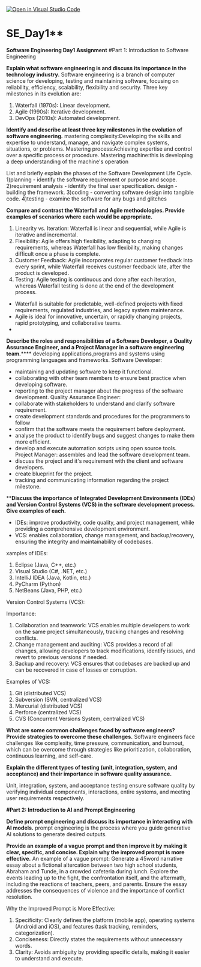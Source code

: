 [![Open in Visual Studio Code](https://classroom.github.com/assets/open-in-vscode-2e0aaae1b6195c2367325f4f02e2d04e9abb55f0b24a779b69b11b9e10269abc.svg)](https://classroom.github.com/online_ide?assignment_repo_id=18476399&assignment_repo_type=AssignmentRepo)
# SE_Day1**
**Software Engineering Day1 Assignment**
#Part 1: Introduction to Software Engineering

**Explain what software engineering is and discuss its importance in the technology industry.**
Software engineering is a branch of computer science for developing, testing and maintaining software, focusing on reliability, efficiency, scalability, flexibility and security. Three key milestones in its evolution are:
1. Waterfall (1970s): Linear development.
2. Agile (1990s): Iterative development.
3. DevOps (2010s): Automated development.

**Identify and describe at least three key milestones in the evolution of software engineering.**
mastering complexity:Developing the skills and expertise to understand, manage, and navigate complex systems, situations, or problems.
Mastering process:Achieving expertise and control over a specific process or procedure.
Mastering machine:this is developing a deep understanding of the machine's operation


List and briefly explain the phases of the Software Development Life Cycle.
1)planning - identify the software requirement or purpose and scope.
2)requirement analysis - identify the final user specification. 
design - building the framework. 
3)coding - converting software design into tangible code.
4)testing - examine the software for any bugs and glitches


**Compare and contrast the Waterfall and Agile methodologies. Provide examples of scenarios where each would be appropriate.**

1. Linearity vs. Iteration: Waterfall is linear and sequential, while Agile is iterative and incremental.
2. Flexibility: Agile offers high flexibility, adapting to changing requirements, whereas Waterfall has low flexibility, making changes difficult once a phase is complete.
3. Customer Feedback: Agile incorporates regular customer feedback into every sprint, while Waterfall receives customer feedback late, after the product is developed.
4. Testing: Agile testing is continuous and done after each iteration, whereas Waterfall testing is done at the end of the development process.

- Waterfall is suitable for predictable, well-defined projects with fixed requirements, regulated industries, and legacy system maintenance.
- Agile is ideal for innovative, uncertain, or rapidly changing projects, rapid prototyping, and collaborative teams.
- 
**Describe the roles and responsibilities of a Software Developer, a Quality Assurance Engineer, and a Project Manager in a software engineering team.******
developing applications,programs and systems using programming languages and frameworks.
    Software Developer:
- maintaining and updating software to keep it functional. 
- collaborating with other team members to ensure best practice when developing software.
 - reporting to the project manager about the progress of the software development.
    Quality Assurance Engineer:
 - collaborate with stakeholders to understand and clarify software requirement.
 - create development standards and procedures for the programmers to follow
 - confirm that the software meets the requirement before deployment. 
 - analyse the product to identify bugs and suggest changes to make them more efficient. 
 - develop and execute automation scripts using open source tools.
     Project Manager:
   assembles and lead the software development team.
 - discuss the project and it's requirement with the client and software developers.
 - create blueprint for the project.
 - tracking and communicating information regarding the project milestone. 


****Discuss the importance of Integrated Development Environments (IDEs) and Version Control Systems (VCS) in the software development process. Give examples of each.**

- IDEs: improve productivity, code quality, and project management, while providing a comprehensive development environment.
- VCS: enables collaboration, change management, and backup/recovery, ensuring the integrity and maintainability of codebases.

xamples of IDEs:

1. Eclipse (Java, C++, etc.)
2. Visual Studio (C#, .NET, etc.)
3. IntelliJ IDEA (Java, Kotlin, etc.)
4. PyCharm (Python)
5. NetBeans (Java, PHP, etc.)

Version Control Systems (VCS):

Importance:
1. Collaboration and teamwork: VCS enables multiple developers to work on the same project simultaneously, tracking changes and resolving conflicts.
2. Change management and auditing: VCS provides a record of all changes, allowing developers to track modifications, identify issues, and revert to previous versions if needed.
3. Backup and recovery: VCS ensures that codebases are backed up and can be recovered in case of losses or corruption.

Examples of VCS:

1. Git (distributed VCS)
2. Subversion (SVN, centralized VCS)
3. Mercurial (distributed VCS)
4. Perforce (centralized VCS)
5. CVS (Concurrent Versions System, centralized VCS)


**What are some common challenges faced by software engineers? Provide strategies to overcome these challenges.**
Software engineers face challenges like complexity, time pressure, communication, and burnout, which can be overcome through strategies like prioritization, collaboration, continuous learning, and self-care.

**Explain the different types of testing (unit, integration, system, and acceptance) and their importance in software quality assurance.**

Unit, integration, system, and acceptance testing ensure software quality by verifying individual components, interactions, entire systems, and meeting user requirements respectively.

**#Part 2: Introduction to AI and Prompt Engineering**


**Define prompt engineering and discuss its importance in interacting with AI models.**
 prompt engineering  is the process where you guide generative AI solutions to generate desired outputs.
 
**Provide an example of a vague prompt and then improve it by making it clear, specific, and concise. Explain why the improved prompt is more effective.**
       An example of a vague prompt:
Generate a 45word narrative essay about a fictional altercation between two high school students, Abraham and Tunde, in a crowded cafeteria during lunch. Explore the events leading up to the fight, the confrontation itself, and the aftermath, including the reactions of teachers, peers, and parents. Ensure the essay addresses the consequences of violence and the importance of conflict resolution.
       
Why the Improved Prompt is More Effective:
1. Specificity: Clearly defines the platform (mobile app), operating systems (Android and iOS), and features (task tracking, reminders, categorization).
2. Conciseness: Directly states the requirements without unnecessary words.
3. Clarity: Avoids ambiguity by providing specific details, making it easier to understand and execute.


